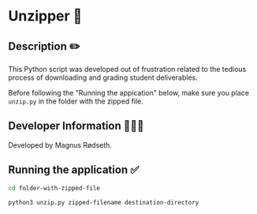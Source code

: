 # Unzipper 📂

## Description ✏️

This Python script was developed out of frustration related to the tedious process of downloading and grading student deliverables.

Before following the "Running the appication" below, make sure you place `unzip.py` in the folder with the zipped file.

## Developer Information 🙋🏼‍♂️

Developed by Magnus Rødseth.

## Running the application ✅

```sh
cd folder-with-zipped-file

python3 unzip.py zipped-filename destination-directory
```
